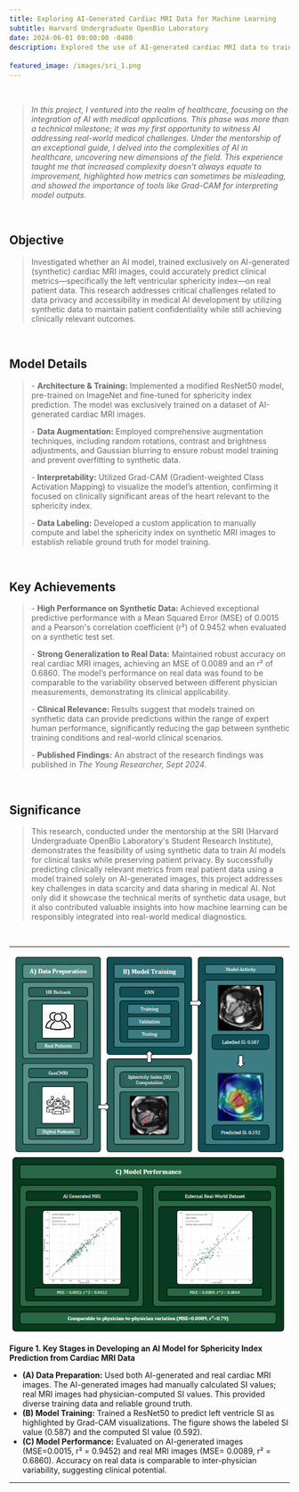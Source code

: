 ```yaml
---
title: Exploring AI-Generated Cardiac MRI Data for Machine Learning  
subtitle: Harvard Undergraduate OpenBio Laboratory  
date: 2024-06-01 09:00:00 -0400  
description: Explored the use of AI-generated cardiac MRI data to train machine learning models. Work addressed issues of data scarcity and patient privacy, evaluating whether models trained exclusively on synthetic data could still perform well on real-world datasets.
  
featured_image: /images/sri_1.png  
---
```


<br>
<blockquote>
<p><em> In this project, I ventured into the realm of healthcare, focusing on the integration of AI with medical applications. This phase was more than a technical milestone; it was my first opportunity to witness AI addressing real-world medical challenges. Under the mentorship of an exceptional guide, I delved into the complexities of AI in healthcare, uncovering new dimensions of the field. This experience taught me that increased complexity doesn't always equate to improvement, highlighted how metrics can sometimes be misleading, and showed the importance of tools like Grad-CAM for interpreting model outputs. </em></p>
</blockquote>

<br>

<h2>Objective</h2> 
<blockquote> 
<p style="color: #666;"> Investigated whether an AI model, trained exclusively on AI-generated (synthetic) cardiac MRI images, could accurately predict clinical metrics—specifically the left ventricular sphericity index—on real patient data. This research addresses critical challenges related to data privacy and accessibility in medical AI development by utilizing synthetic data to maintain patient confidentiality while still achieving clinically relevant outcomes. 
</p> 
</blockquote> 

<br>

<h2>Model Details</h2> 
<blockquote> 
<p style="color: #666;"> 
- <strong>Architecture &amp; Training:</strong> Implemented a modified ResNet50 model, pre-trained on ImageNet and fine-tuned for sphericity index prediction. The model was exclusively trained on a dataset of AI-generated cardiac MRI images. </p> 
<p style="color: #666;"> 
- <strong>Data Augmentation:</strong> Employed comprehensive augmentation techniques, including random rotations, contrast and brightness adjustments, and Gaussian blurring to ensure robust model training and prevent overfitting to synthetic data. 
</p> 
<p style="color: #666;"> 
- <strong>Interpretability:</strong> Utilized Grad-CAM (Gradient-weighted Class Activation Mapping) to visualize the model’s attention, confirming it focused on clinically significant areas of the heart relevant to the sphericity index. 
</p> 
<p style="color: #666;"> 
- <strong>Data Labeling:</strong> Developed a custom application to manually compute and label the sphericity index on synthetic MRI images to establish reliable ground truth for model training. </p> 
</blockquote> 

<br> 

<h2>Key Achievements</h2> 
<blockquote> 
<p style="color: #666;"> 
- <strong>High Performance on Synthetic Data:</strong> Achieved exceptional predictive performance with a Mean Squared Error (MSE) of 0.0015 and a Pearson's correlation coefficient (r²) of 0.9452 when evaluated on a synthetic test set. 
</p> 
<p style="color: #666;"> 
- <strong>Strong Generalization to Real Data:</strong> Maintained robust accuracy on real cardiac MRI images, achieving an MSE of 0.0089 and an r² of 0.6860. The model’s performance on real data was found to be comparable to the variability observed between different physician measurements, demonstrating its clinical applicability. 
</p> 
<p style="color: #666;"> - <strong>Clinical Relevance:</strong> Results suggest that models trained on synthetic data can provide predictions within the range of expert human performance, significantly reducing the gap between synthetic training conditions and real-world clinical scenarios. 
</p> 
<p style="color: #666;"> 
- <strong>Published Findings:</strong> An abstract of the research findings was published in <em>The Young Researcher, Sept 2024</em>. </p> 
</blockquote> 

<br> 

<h2>Significance</h2> 
<blockquote> 
<p style="color: #666;"> This research, conducted under the mentorship at the SRI (Harvard Undergraduate OpenBio Laboratory's Student Research Institute), demonstrates the feasibility of using synthetic data to train AI models for clinical tasks while preserving patient privacy. By successfully predicting clinically relevant metrics from real patient data using a model trained solely on AI-generated images, this project addresses key challenges in data scarcity and data sharing in medical AI. Not only did it showcase the technical merits of synthetic data usage, but it also contributed valuable insights into how machine learning can be responsibly integrated into real-world medical diagnostics. 
</p> 
</blockquote>

<br>

---

<div class="gallery" data-columns="1">
	<img src="/images/sri_1.png">
	<img src="/images/sri_3.png">
</div>

<strong>Figure 1. Key Stages in Developing an AI Model for Sphericity Index Prediction from Cardiac MRI Data </strong><br>
- <strong>(A) Data Preparation:</strong> Used both AI-generated and real cardiac MRI images. The AI-generated images had manually calculated SI values; real MRI images had physician-computed SI values. This provided diverse training data and reliable ground truth. <br>
- <strong>(B) Model Training:</strong> Trained a ResNet50 to predict left ventricle SI as highlighted by Grad-CAM visualizations. The figure shows the labeled SI value (0.587) and the computed SI value (0.592). <br>
- <strong>(C) Model Performance:</strong> Evaluated on AI-generated images (MSE=0.0015, r² = 0.9452) and real MRI images (MSE= 0.0089, r² = 0.6860). Accuracy on real data is comparable to inter-physician variability, suggesting clinical potential.

---


